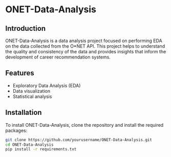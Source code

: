 # ONET-Data-Analysis

## Introduction
ONET-Data-Analysis is a data analysis project focused on performing EDA on the data collected from the O*NET API. This project helps to understand the quality and consistency of the data and provides insights that inform the development of career recommendation systems.

## Features
- Exploratory Data Analysis (EDA)
- Data visualization
- Statistical analysis

## Installation
To install ONET-Data-Analysis, clone the repository and install the required packages:

```bash
git clone https://github.com/yourusername/ONET-Data-Analysis.git
cd ONET-Data-Analysis
pip install -r requirements.txt
